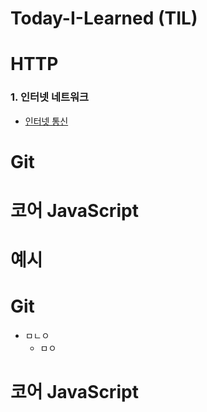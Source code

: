 # Today-I-Learned (TIL)

# HTTP
### 1. 인터넷 네트워크
* [인터넷 통신](https://github.com/YuHyeonWook/-TIL-/blob/main/HTTP/1.%20%EC%9D%B8%ED%84%B0%EB%84%B7%20%EB%84%A4%ED%8A%B8%EC%9B%8C%ED%81%AC/%EC%9D%B8%ED%84%B0%EB%84%B7%20%ED%86%B5%EC%8B%A0.md)

# Git

# 코어 JavaScript

# 예시
# Git
* ㅁㄴㅇ
  + ㅁㅇ
# 코어 JavaScript

